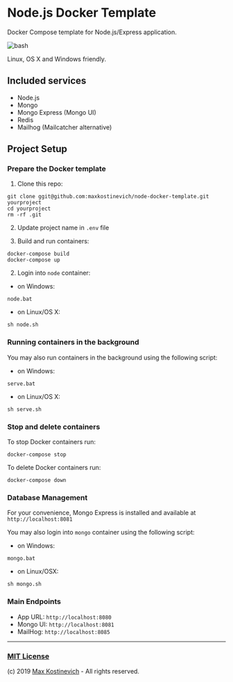 # Node.js Docker Template
Docker Compose template for Node.js/Express application.

![bash](https://user-images.githubusercontent.com/10295466/63177649-0cbb5b80-c051-11e9-9be7-69d8411ec87e.png)

Linux, OS X and Windows friendly.

## Included services
- Node.js
- Mongo
- Mongo Express (Mongo UI)
- Redis
- Mailhog (Mailcatcher alternative)


## Project Setup

### Prepare the Docker template

1. Clone this repo:

```
git clone ggit@github.com:maxkostinevich/node-docker-template.git yourproject
cd yourproject
rm -rf .git
```

2. Update project name in ```.env``` file

3. Build and run containers:

```
docker-compose build
docker-compose up
```

2. Login into ```node``` container:

- on Windows:

```
node.bat
```
- on Linux/OS X:

```
sh node.sh
```


### Running containers in the background

You may also run containers in the background using the following script:

- on Windows:

```
serve.bat
```

- on Linux/OS X:

```
sh serve.sh
```


### Stop and delete containers


To stop Docker containers run:

```
docker-compose stop
```

To delete Docker containers run:

```
docker-compose down
```


### Database Management

For your convenience, Mongo Express is installed and available at ```http://localhost:8081```

You may also login into ```mongo``` container using the following script:

- on Windows:
```
mongo.bat
```

- on Linux/OSX:
```
sh mongo.sh
```


### Main Endpoints

- App URL: ```http://localhost:8080```
- Mongo UI: ```http://localhost:8081```
- MailHog: ```http://localhost:8085```


---
### [MIT License](https://opensource.org/licenses/MIT)
(c) 2019 [Max Kostinevich](https://maxkostinevich.com) - All rights reserved.

